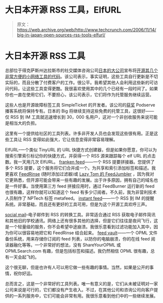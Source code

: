 # 大日本开源 RSS 工具，ElfURL 

> 原文：<https://web.archive.org/web/http://www.techcrunch.com/2006/11/14/big-in-japan-open-sources-rss-tools-elfurl/>

# 大日本开源 RSS 工具

总部位于得克萨斯州达拉斯市的社交媒体咨询公司[日本的大公司](https://web.archive.org/web/20221006193156/http://www.biggu.com/)宣布将[开源其几个非常方便的小网络工具的代码](https://web.archive.org/web/20221006193156/http://www.biggu.com/2006/11/14/opening-the-source-at-big-in-japan)。该公司表示，事实证明，这些工具自行更新是不切实际的，而且分散了付费客户的工作。很公平。我希望其他人会利用这些新的可访问代码，让这些工具变得更酷。我很喜欢使用其中的几个已经有一段时间了。如果你也一直在使用它们，不要担心，该公司表示，它们将作为托管服务继续运营。

这些人也是开源故障标签工具 SimpleTicket 的开发者。该公司的[获奖](https://web.archive.org/web/20221006193156/http://biginjapan.weblogswork.com/2006/09/05/inc-magazine-podserve-best-for-podcasting/) Podserve 播客系统将保持专有。日本的 Big 将继续支持这些免费的托管工具，这很好——仅 RSS 到 IM 工具就迅速增长到 30，000 名用户，这对一个非创收服务来说可能是相当大的负担。

这里有一个提供给社区的工具列表。许多非开发人员也会发现这些很有用。正是这些工具让 RSS 变得如此强大，它让信息变得非常容易理解。

ElfURL–一个类似 TinyURL 的 URL 快捷方式创建器，但是如果你愿意，你可以为搜索引擎索引标记你的快捷方式，并获得一个 RSS 源来跟踪每个 elf URL 的点击数。我一天用几次 ElfURL。
 [franken feed](https://web.archive.org/web/20221006193156/http://frankenfeed.biggu.com/)——一个 RSS 提要拼接器。您提供了多个 RSS 提要，这个服务将它们合并成一个。为共享和索引添加标签和描述。我更喜欢 [FeedRinse](https://web.archive.org/web/20221006193156/http://feedrinse.com/) (随时添加过滤器)或 [Lazy Tom 的 FeedJumbler](https://web.archive.org/web/20221006193156/http://feedjumbler.com/) ，因为我对它更熟悉，但开源可能会带来一些有趣的发展。出于许多原因，拥有自己的域名也是一件好事。当使用第三方 feed 拼接应用时，通过 FeedBurner 运行新的 feed 也很有趣，这样你就可以知道这个 feed 有多少订阅者。不久前，我为非营利技术人员制作了 NPTech 标签 metafeed。
 [instant feed](https://web.archive.org/web/20221006193156/http://instantfeed.biggu.com/)——一个 RSS 到 IM 的提醒系统。非常基础，而且还有更好的工具可用，但是为这个开源工具欢呼三声。

[social mail](https://web.archive.org/web/20221006193156/http://socialmail.biggu.com/)–电子邮件到 RSS 的转换工具。非常适合通过 RSS 获取电子邮件简讯和其他旧的学校通讯。网络上还有很多其他的选择，但是它们往往是夜间飞行，这是一个轻量级的服务，你不会希望中途崩溃。我很乐意看到过滤功能加入其中，因为你可以很容易地把它和 FeedRinse 结合起来。
 [feed vault](https://web.archive.org/web/20221006193156/http://feedvault.biggu.com/)——一个 OPML 文件备份系统，用来存储你订阅的 feed 列表，以防你的电脑崩溃，你的在线 feed 阅读器融化等等。一个非常好的想法，没有 ShareYourOPML 或 OPMLSearch.com 有趣，但是包括标签和描述。我仍然相信 OPML 很有趣，总有一天会起飞的。

这个很无聊，但是也许有人可以用它做一些有趣的事情。当然，如果是公开的事情，祝你好运。

总而言之，这是一个非常好的工具列表。唯一有意义的是，它们从未被证明对一家公司来说是可行的，它们都没有产生收入。不过，在其他公司和咨询公司向客户提供的一系列服务中，它们可能会非常有用。我很乐意看到他们中的一些继续发展。
